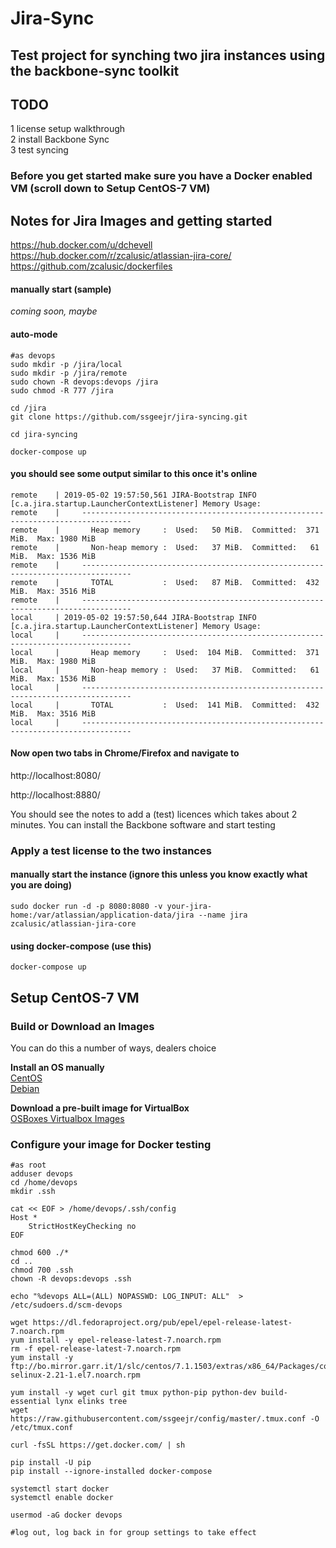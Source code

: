# Jira-Sync

## Test project for synching two jira instances using the backbone-sync toolkit

## TODO  
1 license setup walkthrough  
2 install Backbone Sync  
3 test syncing 

### Before you get started make sure you have a Docker enabled VM (scroll down to Setup CentOS-7 VM)

## Notes for Jira Images and getting started

https://hub.docker.com/u/dchevell
https://hub.docker.com/r/zcalusic/atlassian-jira-core/
https://github.com/zcalusic/dockerfiles


#### manually start (sample)  
_coming soon, maybe_  

#### auto-mode  
```
#as devops
sudo mkdir -p /jira/local
sudo mkdir -p /jira/remote
sudo chown -R devops:devops /jira
sudo chmod -R 777 /jira

cd /jira
git clone https://github.com/ssgeejr/jira-syncing.git

cd jira-syncing

docker-compose up

```

#### you should see some output similar to this once it's online

```
remote    | 2019-05-02 19:57:50,561 JIRA-Bootstrap INFO      [c.a.jira.startup.LauncherContextListener] Memory Usage:
remote    |     ---------------------------------------------------------------------------------
remote    |       Heap memory     :  Used:   50 MiB.  Committed:  371 MiB.  Max: 1980 MiB
remote    |       Non-heap memory :  Used:   37 MiB.  Committed:   61 MiB.  Max: 1536 MiB
remote    |     ---------------------------------------------------------------------------------
remote    |       TOTAL           :  Used:   87 MiB.  Committed:  432 MiB.  Max: 3516 MiB
remote    |     ---------------------------------------------------------------------------------
local     | 2019-05-02 19:57:50,644 JIRA-Bootstrap INFO      [c.a.jira.startup.LauncherContextListener] Memory Usage:
local     |     ---------------------------------------------------------------------------------
local     |       Heap memory     :  Used:  104 MiB.  Committed:  371 MiB.  Max: 1980 MiB
local     |       Non-heap memory :  Used:   37 MiB.  Committed:   61 MiB.  Max: 1536 MiB
local     |     ---------------------------------------------------------------------------------
local     |       TOTAL           :  Used:  141 MiB.  Committed:  432 MiB.  Max: 3516 MiB
local     |     ---------------------------------------------------------------------------------
```

#### Now open two tabs in Chrome/Firefox and navigate to  
http://localhost:8080/  

http://localhost:8880/  

You should see the notes to add a (test) licences which takes about 2 minutes.  You can install the Backbone software and start testing    

### Apply a test license to the two instances 








#### manually start the instance (ignore this unless you know exactly what you are doing)  
```
sudo docker run -d -p 8080:8080 -v your-jira-home:/var/atlassian/application-data/jira --name jira zcalusic/atlassian-jira-core
```

#### using docker-compose (use this)  
```
docker-compose up 
```

## Setup CentOS-7 VM
### Build or Download an Images
You can do this a number of ways, dealers choice  

**Install an OS manually**  
[CentOS](https://www.centos.org/download/ "CentOS Distributions")  
[Debian](https://www.debian.org/distrib/ "Debian Distributions")  

**Download a pre-built image for VirtualBox**  
[OSBoxes Virtualbox Images](https://www.osboxes.org/virtualbox-images/ "VirtualBox Images")  

### Configure your image for Docker testing
```
#as root
adduser devops
cd /home/devops
mkdir .ssh

cat << EOF > /home/devops/.ssh/config
Host *
    StrictHostKeyChecking no
EOF

chmod 600 ./*
cd ..
chmod 700 .ssh
chown -R devops:devops .ssh

echo "%devops ALL=(ALL) NOPASSWD: LOG_INPUT: ALL"  > /etc/sudoers.d/scm-devops

wget https://dl.fedoraproject.org/pub/epel/epel-release-latest-7.noarch.rpm
yum install -y epel-release-latest-7.noarch.rpm
rm -f epel-release-latest-7.noarch.rpm
yum install -y ftp://bo.mirror.garr.it/1/slc/centos/7.1.1503/extras/x86_64/Packages/container-selinux-2.21-1.el7.noarch.rpm

yum install -y wget curl git tmux python-pip python-dev build-essential lynx elinks tree
wget https://raw.githubusercontent.com/ssgeejr/config/master/.tmux.conf -O /etc/tmux.conf

curl -fsSL https://get.docker.com/ | sh

pip install -U pip
pip install --ignore-installed docker-compose

systemctl start docker
systemctl enable docker

usermod -aG docker devops

#log out, log back in for group settings to take effect
```

<!---
xxxxxxxxxxxxxxxxxxxxxxxxxxxxxxxxxxxxxxxx
3-5 alternatives to do Jira syncing ... 



xxxxxxxxxxxxxxxxxxxxxxxxxxxxxxxxxxxxxxxx
--->


<!---
xxxxxxxxxxxxxxxxxxxxxxxxxxxxxxxxxxxxxxxx
3-5 alternatives to do multiple bit-bucket connectivity ... 


https://community.atlassian.com/t5/Jira-questions/Can-one-JIRA-project-be-linked-to-multiple-bitbucket-repos-to-be/qaq-p/969084

python option as well ... 






xxxxxxxxxxxxxxxxxxxxxxxxxxxxxxxxxxxxxxxx
--->





